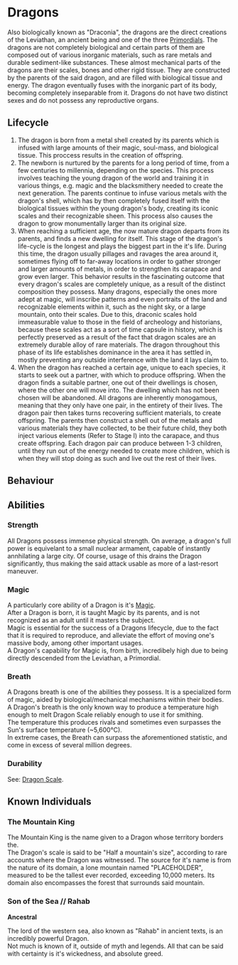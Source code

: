 # Dragons

Also biologically known as "Draconia", the dragons are the direct creations of the Leviathan, an ancient being and one of the three [Primordials](primordials.html).
The dragons are not completely biological and certain parts of them are composed out of various inorganic materials, such as rare metals and durable sediment-like substances.
These almost mechanical parts of the dragons are their scales, bones and other rigid tissue. They are constructed by the parents of the said dragon, and are filled with biological tissue and energy.
The dragon eventually fuses with the inorganic part of its body, becoming completely inseparable from it.
Dragons do not have two distinct sexes and do not possess any reproductive organs.

## Lifecycle

1. The dragon is born from a metal shell created by its parents which is infused with large amounts of their magic, soul-mass, and biological tissue. This proccess results in the creation of offspring.  
2. The newborn is nurtured by the parents for a long period of time, from a few centuries to millennia, depending on the species. This process involves teaching the young dragon of the world and training it in various things, e.g. magic and the blacksmithery needed to create the next generation. The parents continue to infuse various metals with the dragon's shell, which has by then completely fused itself with the biological tissues within the young dragon's body, creating its iconic scales and their recognizable sheen. This process also causes the dragon to grow monumentally larger than its original size.  
3. When reaching a sufficient age, the now mature dragon departs from its parents, and finds a new dwelling for itself. This stage of the dragon's life-cycle is the longest and plays the biggest part in the it's life. During this time, the dragon usually pillages and ravages the area around it, sometimes flying off to far-away locations in order to gather stronger and larger amounts of metals, in order to strengthen its carapace and grow even larger. This behavior results in the fascinating outcome that every dragon's scales are completely unique, as a result of the distinct composition they possess. Many dragons, especially the ones more adept at magic, will inscribe patterns and even portraits of the land and recognizable elements within it, such as the night sky, or a large mountain, onto their scales. Due to this, draconic scales hold immeasurable value to those in the field of archeology and historians, because these scales act as a sort of time capsule in history, which is perfectly preserved as a result of the fact that dragon scales are an extremely durable alloy of rare materials. The dragon throughout this phase of its life establishes dominance in the area it has settled in, mostly preventing any outside interference with the land it lays claim to.  
4. When the dragon has reached a certain age, unique to each species, it starts to seek out a partner, with which to produce offspring. When the dragon finds a suitable partner, one out of their dwellings is chosen, where the other one will move into. The dwelling which has not been chosen will be abandoned. All dragons are inherently monogamous, meaning that they only have one pair, in the entirety of their lives. The dragon pair then takes turns recovering sufficient materials, to create offspring. The parents then construct a shell out of the metals and various materials they have collected, to be their future child, they both inject various elements (Refer to Stage I) into the carapace, and thus create offspring. Each dragon pair can produce between 1-3 children, until they run out of the energy needed to create more children, which is when they will stop doing as such and live out the rest of their lives.

## Behaviour

## Abilities

### Strength

All Dragons possess immense physical strength. On average, a dragon's full power is equivelant to a small nuclear armament, capable of instantly annhilating a large city. Of course, usage of this drains the Dragon significantly, thus making the said attack usable as more of a last-resort maneuver.

### Magic

A particularly core ability of a Dragon is it's [Magic](../mechanics/magic.html).  
After a Dragon is born, it is taught Magic by its parents, and is not recognized as an adult until it masters the subject.  
Magic is essential for the success of a Dragons lifecycle, due to the fact that it is required to reproduce, and alleviate the effort of moving one's massive body, among other important usages.  
A Dragon's capability for Magic is, from birth, incredibely high due to being directly descended from the Leviathan, a Primordial.  

### Breath

A Dragons breath is one of the abilities they possess. It is a specialized form of magic, aided by biological/mechanical mechanisms within their bodies.  
A Dragon's breath is the only known way to produce a temperature high enough to melt Dragon Scale reliably enough to use it for smithing.  
The temperature this produces rivals and sometimes even surpasses the Sun's surface temperature (~5,600°C).  
In extreme cases, the Breath can surpass the aforementioned statistic, and come in excess of several million degrees.

### Durability

See: [Dragon Scale](../mechanics/materials.html#dragon-scale).

## Known Individuals

### The Mountain King

The Mountain King is the name given to a Dragon whose territory borders the.  
The Dragon's scale is said to be "Half a mountain's size", according to rare accounts where the Dragon was witnessed.
The source for it's name is from the nature of its domain, a lone mountain named "PLACEHOLDER", measured to be the tallest ever recorded, exceeding 10,000 meters. Its domain also encompasses the forest that surrounds said mountain.

### Son of the Sea // Rahab

**Ancestral**  

The lord of the western sea, also known as "Rahab" in ancient texts, is an incredibly powerful Dragon.  
Not much is known of it, outside of myth and legends. All that can be said with certainty is it's wickedness, and absolute greed.  
